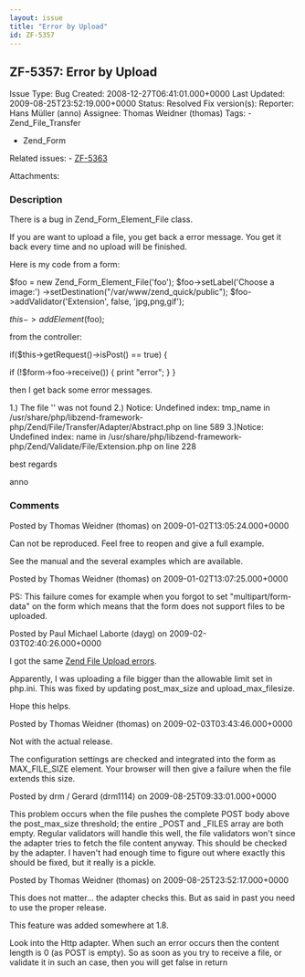 ```yaml
---
layout: issue
title: "Error by Upload"
id: ZF-5357
---
```


ZF-5357: Error by Upload
------------------------

 Issue Type: Bug Created: 2008-12-27T06:41:01.000+0000 Last Updated: 2009-08-25T23:52:19.000+0000 Status: Resolved Fix version(s): 
 Reporter:  Hans Müller (anno)  Assignee:  Thomas Weidner (thomas)  Tags: - Zend\_File\_Transfer
- Zend\_Form
 
 Related issues: - [ZF-5363](/issues/browse/ZF-5363)
 
 Attachments: 
### Description

There is a bug in Zend\_Form\_Element\_File class.

If you are want to upload a file, you get back a error message. You get it back every time and no upload will be finished.

Here is my code from a form:

$foo = new Zend\_Form\_Element\_File('foo'); $foo->setLabel('Choose a image:') ->setDestination("/var/www/zend\_quick/public"); $foo->addValidator('Extension', false, 'jpg,png,gif');

$this->addElement($foo);

from the controller:

if($this->getRequest()->isPost() == true) {

if (!$form->foo->receive()) { print "error"; } }

then I get back some error messages.

1.) The file '' was not found 2.) Notice: Undefined index: tmp\_name in /usr/share/php/libzend-framework-php/Zend/File/Transfer/Adapter/Abstract.php on line 589 3.)Notice: Undefined index: name in /usr/share/php/libzend-framework-php/Zend/Validate/File/Extension.php on line 228

best regards

anno

 

 

### Comments

Posted by Thomas Weidner (thomas) on 2009-01-02T13:05:24.000+0000

Can not be reproduced. Feel free to reopen and give a full example.

See the manual and the several examples which are available.

 

 

Posted by Thomas Weidner (thomas) on 2009-01-02T13:07:25.000+0000

PS: This failure comes for example when you forgot to set "multipart/form-data" on the form which means that the form does not support files to be uploaded.

 

 

Posted by Paul Michael Laborte (dayg) on 2009-02-03T02:40:26.000+0000

I got the same [Zend File Upload errors](http://dayg.slingandstoneweb.com/2009/02/03/zend-framework-large-file-upload-issues/).

Apparently, I was uploading a file bigger than the allowable limit set in php.ini. This was fixed by updating post\_max\_size and upload\_max\_filesize.

Hope this helps.

 

 

Posted by Thomas Weidner (thomas) on 2009-02-03T03:43:46.000+0000

Not with the actual release.

The configuration settings are checked and integrated into the form as MAX\_FILE\_SIZE element. Your browser will then give a failure when the file extends this size.

 

 

Posted by drm / Gerard (drm1114) on 2009-08-25T09:33:01.000+0000

This problem occurs when the file pushes the complete POST body above the post\_max\_size threshold; the entire \_POST and \_FILES array are both empty. Regular validators will handle this well, the file validators won't since the adapter tries to fetch the file content anyway. This should be checked by the adapter. I haven't had enough time to figure out where exactly this should be fixed, but it really is a pickle.

 

 

Posted by Thomas Weidner (thomas) on 2009-08-25T23:52:17.000+0000

This does not matter... the adapter checks this. But as said in past you need to use the proper release.

This feature was added somewhere at 1.8.

Look into the Http adapter. When such an error occurs then the content length is 0 (as POST is empty). So as soon as you try to receive a file, or validate it in such an case, then you will get false in return

 

 